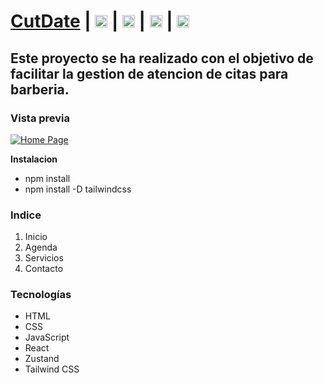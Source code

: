 # [CutDate](https://cutdate.netlify.app/) | [<img src="/instagram.svg" width="20" heigth="20">](https://www.instagram.com/devjeffrey/) | [<img src="/linkedin.svg" width="20" heigth="20">](https://www.linkedin.com/in/dev-jeffrey/) | [<img src="/github.svg" width="20" heigth="20">](https://github.com/MADDOG25) | [<img src="/youtube.svg" width="20" heigth="20">](https://www.youtube.com/channel/UCYt3thoR8nfBXE69jpQ7WNA)

## Este proyecto se ha realizado con el objetivo de facilitar la gestion de atencion de citas para barberia.

### Vista previa
[![Home Page](https://i.postimg.cc/8cLDm5zC/home-page.png)](https://cutdate.netlify.app/)

**Instalacion**
- npm install
- npm install -D tailwindcss

### **Indice**

1. Inicio
2. Agenda
3. Servicios
4. Contacto

### **Tecnologías**

- HTML
- CSS
- JavaScript
- React
- Zustand
- Tailwind CSS